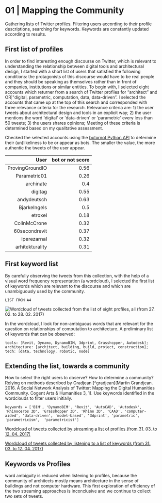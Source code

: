 # 01 | Mapping the Community

Gathering lists of Twitter profiles. Filtering users according to their profile descriptions, searching for keywords. Keywords are constantly updated according to results.

## First list of profiles

In order to find interesting enough discourse on Twitter, which is relevant to understanding the relationship between digital tools and architectural design, I started with a short list of users that satisfied the following conditions: the protagonists of this discourse would have to be real people and they should be speaking as themselves rather than in front of companies, institutions or similar entities. To begin with, I  selected eight accounts which returner from a search of Twitter profiles for “architect” and OR|"digital, parametric, computation, data, data-driven”. I selected the accounts that came up at the top of this search and corresponded with three relevance criteria for the research. Relevance criteria are: 1) the user tweets about architectural design and tools in an explicit way; 2) the user mentions the word 'digital' or 'data-driven' or 'parametric' every less than 50 tweets; 3) the users shares opinions; Meeting of these criteria is determined based on my qualitative assessment.

Checked the selected accounts using the [botornot Python API](https://github.com/truthy/botornot-python) to determine their (un)likeliness to be or appear as bots. The smaller the value, the more authentic the tweets of the user appear.

| User | bot or not score |
| -----:| -------------:|
| ProvingGroundIO | 0.56 |
| Parametric01 | 0.26 |
| archinate | 0.4 |
| digitag | 0.55 |
| andydeutsch | 0.63 |
| BjarkeIngels | 0.5 |
| etroxel | 0.18 |
| ColinMcCrone | 0.32 |
| 60secondrevit | 0.37 | *blocked me
| iperezarnal | 0.32 |
| arhitekturality | 0.31 |  (! i am a bot !)

## First keyword list

By carefully observing the tweets from this collection, with the help of a visual word frequency representation (a wordcloud), I selected the first list of keywords which are relevant to the discourse and which are unambiguously used by the community.

```
LIST FROM A4
```
![Wordcloud of tweets collected from the list of eight profiles, all (from 27. 02. to 28. 02. 2017)](http://architecturality.kucjica.org/wordcloud-02-28.png)

In the wordcloud, I look for non-ambiguous words that are relevant for the question on relationships of computation to architecture. A preliminary list of keywords that can be observed:

`tools: [Revit, Dynamo, DynamoBIM, 3dprint, Grasshopper, Autodesk]; architecture: [architect, building, build, project, construction]; tech: [data, technology, robotic, node]`

## Extending the list, towards a community

How to select the right users to observe? How to determine a community? Relying on methods described by Gradjean [^gradjean](Martin Grandjean. 2016. A Social Network Analysis of Twitter: Mapping the Digital Humanities Community. Cogent Arts & Humanities 3, 1). Use keywords identified in the wordclouds to filter users initially.

```
keywords = ['BIM', 'DynamoBIM', 'Revit', 'AutoCAD', 'Autodesk', 'Rhinoceros 3D', 'Grasshopper 3D', 'Rhino 3D', 'CAAD', 'computer-aided', 'data-driven', 'model-based', '3dprint', 'parametric', 'parametricism',  'parametricist']
```
[Wordcloud of tweets collected by streaming a list of profiles (from 31. 03. to 12. 04. 2017)](http://architecturality.kucjica.org/wordcloud-04-12-profiles.png)

[Wordcloud of tweets collected by listening to a list of keywords (from 31. 03. to 12. 04. 2017)](http://architecturality.kucjica.org/wordcloud-04-12-keywords.png)

## Keywords vs Profiles

word ambiguity is reduced when listening to profiles, because the community of architects mostly means architecture in the sense of buildings and not computer hardware. This first exploration of efficiency of the two streaming approaches is inconclusive and we continue to collect two sets of tweets.
